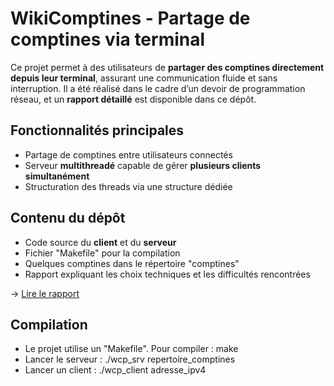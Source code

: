 # WikiComptines - Partage de comptines via terminal

Ce projet permet à des utilisateurs de **partager des comptines directement depuis leur terminal**, assurant une communication fluide et sans interruption. Il a été réalisé dans le cadre d’un devoir de programmation réseau, et un **rapport détaillé** est disponible dans ce dépôt.

## Fonctionnalités principales

- Partage de comptines entre utilisateurs connectés
- Serveur **multithreadé** capable de gérer **plusieurs clients simultanément**
- Structuration des threads via une structure dédiée

## Contenu du dépôt

- Code source du **client** et du **serveur**
- Fichier "Makefile" pour la compilation
- Quelques comptines dans le répertoire "comptines"
- Rapport expliquant les choix techniques et les difficultés rencontrées

→ [Lire le rapport](./rapport.pdf)

## Compilation

- Le projet utilise un "Makefile". Pour compiler : make
- Lancer le serveur : ./wcp_srv repertoire_comptines
- Lancer un client : ./wcp_client adresse_ipv4
